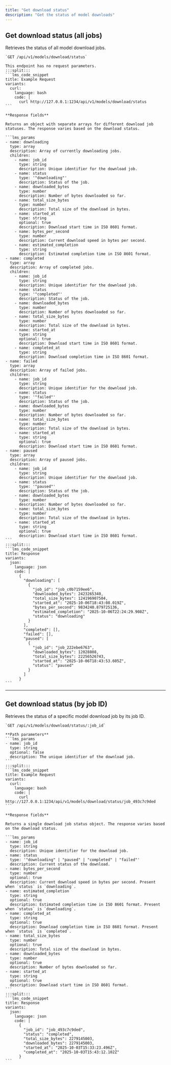 ```yaml
---
title: "Get download status"
description: "Get the status of model downloads"
---
```


## Get download status (all jobs)

Retrieves the status of all model download jobs.

````lms_hstack
`GET /api/v1/models/download/status`

This endpoint has no request parameters.
:::split:::
```lms_code_snippet
title: Example Request
variants:
  curl:
    language: bash
    code: |
      curl http://127.0.0.1:1234/api/v1/models/download/status
```
````

````lms_hstack
**Response fields**

Returns an object with separate arrays for different download job statuses. The response varies based on the download status.

```lms_params
- name: downloading
  type: array
  description: Array of currently downloading jobs.
  children:
    - name: job_id
      type: string
      description: Unique identifier for the download job.
    - name: status
      type: '"downloading"'
      description: Status of the job.
    - name: downloaded_bytes
      type: number
      description: Number of bytes downloaded so far.
    - name: total_size_bytes
      type: number
      description: Total size of the download in bytes.
    - name: started_at
      type: string
      optional: true
      description: Download start time in ISO 8601 format.
    - name: bytes_per_second
      type: number
      description: Current download speed in bytes per second.
    - name: estimated_completion
      type: string
      description: Estimated completion time in ISO 8601 format.
- name: completed
  type: array
  description: Array of completed jobs.
  children:
    - name: job_id
      type: string
      description: Unique identifier for the download job.
    - name: status
      type: '"completed"'
      description: Status of the job.
    - name: downloaded_bytes
      type: number
      description: Number of bytes downloaded so far.
    - name: total_size_bytes
      type: number
      description: Total size of the download in bytes.
    - name: started_at
      type: string
      optional: true
      description: Download start time in ISO 8601 format.
    - name: completed_at
      type: string
      description: Download completion time in ISO 8601 format.
- name: failed
  type: array
  description: Array of failed jobs.
  children:
    - name: job_id
      type: string
      description: Unique identifier for the download job.
    - name: status
      type: '"failed"'
      description: Status of the job.
    - name: downloaded_bytes
      type: number
      description: Number of bytes downloaded so far.
    - name: total_size_bytes
      type: number
      description: Total size of the download in bytes.
    - name: started_at
      type: string
      optional: true
      description: Download start time in ISO 8601 format.
- name: paused
  type: array
  description: Array of paused jobs.
  children:
    - name: job_id
      type: string
      description: Unique identifier for the download job.
    - name: status
      type: '"paused"'
      description: Status of the job.
    - name: downloaded_bytes
      type: number
      description: Number of bytes downloaded so far.
    - name: total_size_bytes
      type: number
      description: Total size of the download in bytes.
    - name: started_at
      type: string
      optional: true
      description: Download start time in ISO 8601 format.
```
:::split:::
```lms_code_snippet
title: Response
variants:
  json:
    language: json
    code: |
      {
        "downloading": [
          {
            "job_id": "job_c0b7159ee6",
            "downloaded_bytes": 2423265340,
            "total_size_bytes": 124196907504,
            "started_at": "2025-10-06T18:43:08.019Z",
            "bytes_per_second": 9834240.879725136,
            "estimated_completion": "2025-10-06T22:24:29.908Z",
            "status": "downloading"
          }
        ],
        "completed": [],
        "failed": [],
        "paused": [
          {
            "job_id": "job_222ebe6763",
            "downloaded_bytes": 12028808,
            "total_size_bytes": 22256526743,
            "started_at": "2025-10-06T18:43:53.605Z",
            "status": "paused"
          }
        ]
      }
```
````

---

## Get download status (by job ID)

Retrieves the status of a specific model download job by its job ID.

````lms_hstack
`GET /api/v1/models/download/status/:job_id`

**Path parameters**
```lms_params
- name: job_id
  type: string
  optional: false
  description: The unique identifier of the download job.
```
:::split:::
```lms_code_snippet
title: Example Request
variants:
  curl:
    language: bash
    code: |
      curl http://127.0.0.1:1234/api/v1/models/download/status/job_493c7c9ded
```
````

````lms_hstack
**Response fields**

Returns a single download job status object. The response varies based on the download status.

```lms_params
- name: job_id
  type: string
  description: Unique identifier for the download job.
- name: status
  type: '"downloading" | "paused" | "completed" | "failed"'
  description: Current status of the download.
- name: bytes_per_second
  type: number
  optional: true
  description: Current download speed in bytes per second. Present when `status` is `downloading`.
- name: estimated_completion
  type: string
  optional: true
  description: Estimated completion time in ISO 8601 format. Present when `status` is `downloading`.
- name: completed_at
  type: string
  optional: true
  description: Download completion time in ISO 8601 format. Present when `status` is `completed`.
- name: total_size_bytes
  type: number
  optional: true
  description: Total size of the download in bytes.
- name: downloaded_bytes
  type: number
  optional: true
  description: Number of bytes downloaded so far.
- name: started_at
  type: string
  optional: true
  description: Download start time in ISO 8601 format.
```
:::split:::
```lms_code_snippet
title: Response
variants:
  json:
    language: json
    code: |
      {
        "job_id": "job_493c7c9ded",
        "status": "completed",
        "total_size_bytes": 2279145003,
        "downloaded_bytes": 2279145003,
        "started_at": "2025-10-03T15:33:23.496Z",
        "completed_at": "2025-10-03T15:43:12.102Z"
      }
```
````
